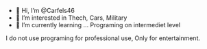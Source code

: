- 👋 Hi, I’m @Carfels46
- 👀 I’m interested in Thech, Cars, Military
- 🌱 I’m currently learning ... Programing on intermediet level

I do not use programing for professional use, Only for entertainment.

